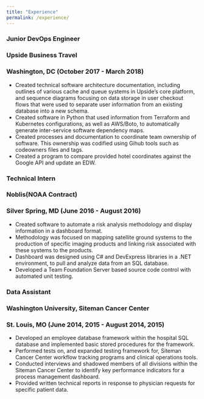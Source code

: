 ```yaml
---
title: "Experience"
permalink: /experience/
---
```


### Junior DevOps Engineer  
### Upside Business Travel                                         
### Washington, DC (October 2017 - March 2018)  
*	Created technical software architecture documentation, including outlines of various cache and queue systems in Upside’s core platform, and sequence diagrams focusing on data storage in user checkout flows that were used to separate user information from an existing database into a new schema.  
*	Created software in Python that used information from Terraform and Kubernetes configurations, as well as AWS/Boto, to automatically generate inter-service software dependency maps.  
*	Created processes and documentation to coordinate team ownership of software. This ownership was codified using Gihub tools such as codeowners files and tags.  
*	Created a program to compare provided hotel coordinates against the Google API and update an EDW.


### Technical Intern  
### Noblis(NOAA Contract)  
### Silver Spring, MD (June 2016 - August 2016)                                           
*	Created software to automate a risk analysis methodology and display information in a dashboard format.  
*	Methodology was focused on mapping satellite ground systems to the production of specific imaging products and linking risk associated with these systems to the products.  
*	Dashboard was designed using C# and DevExpress libraries in a .NET environment, to pull and analyze data from an SQL database.  
*	Developed a Team Foundation Server based source code control with automated unit testing.


### Data Assistant  
### Washington University, Siteman Cancer Center       
### St. Louis, MO (June 2014, 2015 - August 2014, 2015)  
*	Developed an employee database framework within the hospital SQL database and implemented basic stored procedures for the framework.  
*	Performed tests on, and expanded testing framework for, Siteman Cancer Center workflow tracking programs and clinical operations tools.  
*	Conducted interviews and shadowed members of all divisions within the Siteman Cancer Center to identify key performance indicators for a process management dashboard.  
*	Provided written technical reports in response to physician requests for specific patient data.  
